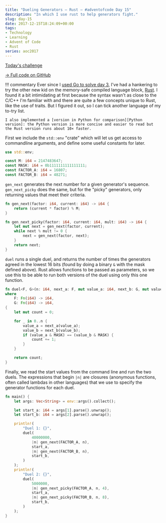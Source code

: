 ```yaml
---
title: "Dueling Generators — Rust — #adventofcode Day 15"
description: "In which I use rust to help generators fight."
slug: day-15
date: 2017-12-15T18:24:09+00:00
tags:
- Technology
- Learning
- Advent of Code
- Rust
series: aoc2017
---
```


[Today's challenge](http://adventofcode.com/2017/day/15) 

[→ Full code on GitHub](https://github.com/jezcope/aoc2017/blob/master/15-dueling-generators.rs)

!!! commentary
    Ever since I [used Go to solve day 3](../day-3/), I've had a hankering to try the other new kid on the memory-safe compiled language block, [Rust][]. I found it a bit intimidating at first because the syntax wasn't as close to the C/C++ I'm familiar with and there are quite a few concepts unique to Rust, like the use of traits. But I figured it out, so I can tick another language of my to-try list.
    
    I also implemented a [version in Python for comparison][Python version]: the Python version is more concise and easier to read but the Rust version runs about 10× faster.
    
First we include the `std::env` "crate" which will let us get access to commandline arguments, and define some useful constants for later.

```rust
use std::env;

const M: i64 = 2147483647;
const MASK: i64 = 0b1111111111111111;
const FACTOR_A: i64 = 16807;
const FACTOR_B: i64 = 48271;
```

`gen_next` generates the next number for a given generator's sequence. `gen_next_picky` does the same, but for the "picky" generators, only returning values that meet their criteria.

```rust
fn gen_next(factor: i64, current: i64) -> i64 {
    return (current * factor) % M;
}

fn gen_next_picky(factor: i64, current: i64, mult: i64) -> i64 {
    let mut next = gen_next(factor, current);
    while next % mult != 0 {
        next = gen_next(factor, next);
    }
    return next;
}
```

`duel` runs a single duel, and returns the number of times the generators agreed in the lowest 16 bits (found by doing a binary `&` with the mask defined above). Rust allows functions to be passed as parameters, so we use this to be able to run both versions of the duel using only this one function.

```rust
fn duel<F, G>(n: i64, next_a: F, mut value_a: i64, next_b: G, mut value_b: i64) -> i64
where
    F: Fn(i64) -> i64,
    G: Fn(i64) -> i64,
{
    let mut count = 0;

    for _ in 0..n {
        value_a = next_a(value_a);
        value_b = next_b(value_b);
        if (value_a & MASK) == (value_b & MASK) {
            count += 1;
        }
    }

    return count;
}
```

Finally, we read the start values from the command line and run the two duels. The expressions that begin `|n|` are closures (anonymous functions, often called lambdas in other languages) that we use to specify the generator functions for each duel.

```rust
fn main() {
    let args: Vec<String> = env::args().collect();

    let start_a: i64 = args[1].parse().unwrap();
    let start_b: i64 = args[2].parse().unwrap();

    println!(
        "Duel 1: {}",
        duel(
            40000000,
            |n| gen_next(FACTOR_A, n),
            start_a,
            |n| gen_next(FACTOR_B, n),
            start_b,
        )
    );
    println!(
        "Duel 2: {}",
        duel(
            5000000,
            |n| gen_next_picky(FACTOR_A, n, 4),
            start_a,
            |n| gen_next_picky(FACTOR_B, n, 8),
            start_b,
        )
    );
}
```

[Rust]: https://www.rust-lang.org/en-US/

[Python version]: https://github.com/jezcope/aoc2017/blob/master/15-dueling-generators.py

